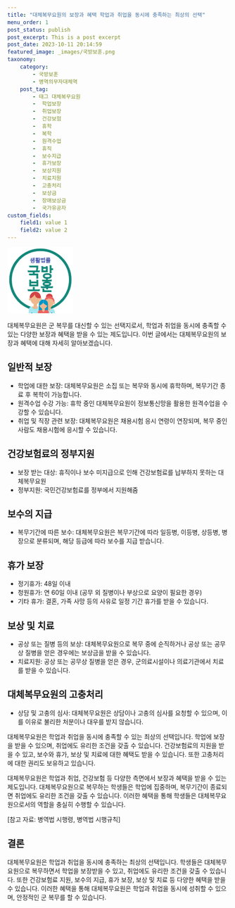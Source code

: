 ```yaml
---
title: "대체복무요원의 보장과 혜택 학업과 취업을 동시에 충족하는 최상의 선택"
menu_order: 1
post_status: publish
post_excerpt: This is a post excerpt
post_date: 2023-10-11 20:14:59
featured_image: _images/국방보훈.png
taxonomy:
    category:
        - 국방보훈
        - 병역의무자대체역
    post_tag:
        - 태그 대체복무요원
        -  학업보장
        -  취업보장
        -  건강보험
        -  휴학
        -  복학
        -  원격수업
        -  휴직
        -  보수지급
        -  휴가보장
        -  보상지원
        -  치료지원
        -  고충처리
        -  보상금
        -  장애보상금
        -  국가유공자
custom_fields:
    field1: value 1
    field2: value 2
---
```


![국방보훈](/_images/국방보훈.png)

대체복무요원은 군 복무를 대신할 수 있는 선택지로서, 학업과 취업을 동시에 충족할 수 있는 다양한 보장과 혜택을 받을 수 있는 제도입니다. 이번 글에서는 대체복무요원의 보장과 혜택에 대해 자세히 알아보겠습니다.

## 일반적 보장
- 학업에 대한 보장: 대체복무요원은 소집 또는 복무와 동시에 휴학하며, 복무기간 종료 후 복학이 가능합니다.
- 원격수업 수강 가능: 휴학 중인 대체복무요원이 정보통신망을 활용한 원격수업을 수강할 수 있습니다.
- 취업 및 직장 관련 보장: 대체복무요원은 채용시험 응시 연령이 연장되며, 복무 중인 사람도 채용시험에 응시할 수 있습니다.

## 건강보험료의 정부지원
- 보장 받는 대상: 휴직이나 보수 미지급으로 인해 건강보험료를 납부하지 못하는 대체복무요원
- 정부지원: 국민건강보험료를 정부에서 지원해줌

## 보수의 지급
- 복무기간에 따른 보수: 대체복무요원은 복무기간에 따라 일등병, 이등병, 상등병, 병장으로 분류되며, 해당 등급에 따라 보수를 지급 받습니다.

## 휴가 보장
- 정기휴가: 48일 이내
- 청원휴가: 연 60일 이내 (공무 외 질병이나 부상으로 요양이 필요한 경우)
- 기타 휴가: 결혼, 가족 사망 등의 사유로 일정 기간 휴가를 받을 수 있습니다.

## 보상 및 치료
- 공상 또는 질병 등의 보상: 대체복무요원으로 복무 중에 순직하거나 공상 또는 공무상 질병을 얻은 경우에는 보상금을 받을 수 있습니다.
- 치료지원: 공상 또는 공무상 질병을 얻은 경우, 군의료시설이나 의료기관에서 치료를 받을 수 있습니다.

## 대체복무요원의 고충처리
- 상담 및 고충의 심사: 대체복무요원은 상담이나 고충의 심사를 요청할 수 있으며, 이를 이유로 불리한 처분이나 대우를 받지 않습니다.

대체복무요원은 학업과 취업을 동시에 충족할 수 있는 최상의 선택입니다. 학업에 보장을 받을 수 있으며, 취업에도 유리한 조건을 갖출 수 있습니다. 건강보험료의 지원을 받을 수 있고, 보수와 휴가, 보상 및 치료에 대한 혜택도 받을 수 있습니다. 또한 고충처리에 대한 권리도 보유하고 있습니다. 

대체복무요원은 학업과 취업, 건강보험 등 다양한 측면에서 보장과 혜택을 받을 수 있는 제도입니다. 대체복무요원으로 복무하는 학생들은 학업에 집중하며, 복무기간이 종료되면 취업에도 유리한 조건을 갖출 수 있습니다. 이러한 혜택을 통해 학생들은 대체복무요원으로서의 역할을 충실히 수행할 수 있습니다.

[참고 자료: 병역법 시행령, 병역법 시행규칙]

## 결론
대체복무요원은 학업과 취업을 동시에 충족하는 최상의 선택입니다. 학생들은 대체복무요원으로 복무하면서 학업을 보장받을 수 있고, 취업에도 유리한 조건을 갖출 수 있습니다. 또한 건강보험료 지원, 보수의 지급, 휴가 보장, 보상 및 치료 등 다양한 혜택을 받을 수 있습니다. 이러한 혜택을 통해 대체복무요원은 학업과 취업을 동시에 성취할 수 있으며, 안정적인 군 복무를 할 수 있습니다.
